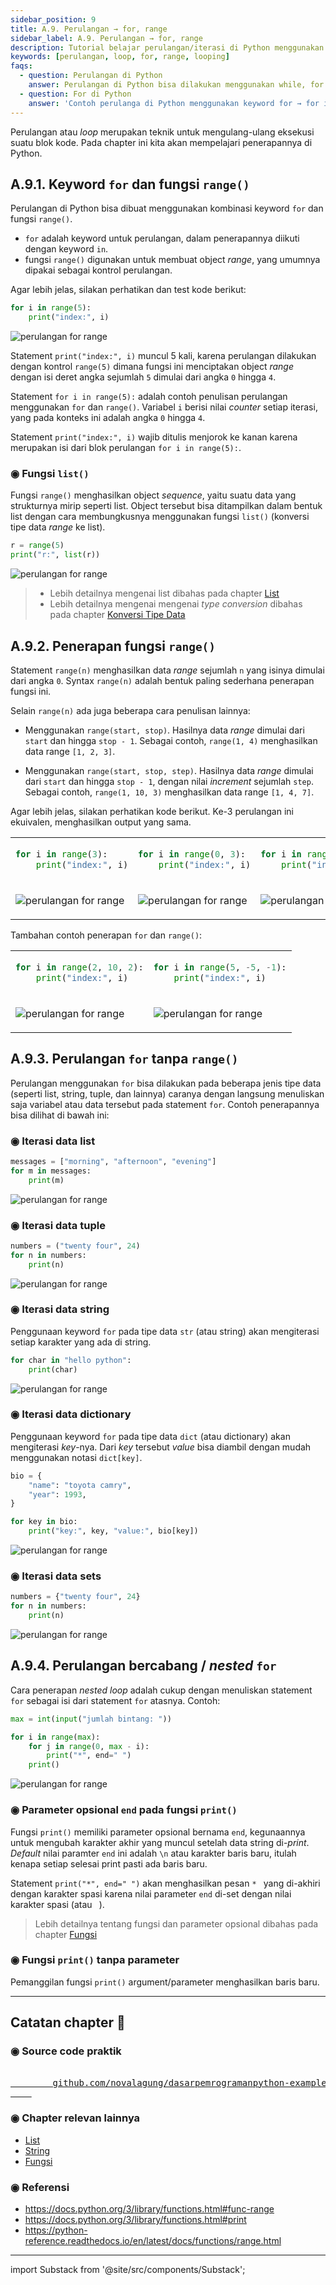 ```yaml
---
sidebar_position: 9
title: A.9. Perulangan → for, range
sidebar_label: A.9. Perulangan → for, range
description: Tutorial belajar perulangan/iterasi di Python menggunakan for dan range. 
keywords: [perulangan, loop, for, range, looping]
faqs:
  - question: Perulangan di Python
    answer: Perulangan di Python bisa dilakukan menggunakan while, for range, dan juga kombinasi for dengan tipe data sequence seperti list, tuple, dan lainnya.
  - question: For di Python
    answer: 'Contoh perulanga di Python menggunakan keyword for → for i in range(5): print("index:", i)'
---
```


Perulangan atau *loop* merupakan teknik untuk mengulang-ulang eksekusi suatu blok kode. Pada chapter ini kita akan mempelajari penerapannya di Python.

## A.9.1. Keyword `for` dan fungsi `range()`

Perulangan di Python bisa dibuat menggunakan kombinasi keyword `for` dan fungsi `range()`.

- `for` adalah keyword untuk perulangan, dalam penerapannya diikuti dengan keyword `in`.
- fungsi `range()` digunakan untuk membuat object *range*, yang umumnya dipakai sebagai kontrol perulangan.

Agar lebih jelas, silakan perhatikan dan test kode berikut:

```python
for i in range(5):
    print("index:", i)
```

![perulangan for range](img/for-range-1.png)

Statement `print("index:", i)` muncul 5 kali, karena perulangan dilakukan dengan kontrol `range(5)` dimana fungsi ini menciptakan object *range* dengan isi deret angka sejumlah `5` dimulai dari angka `0` hingga `4`.

Statement `for i in range(5):` adalah contoh penulisan perulangan menggunakan `for` dan `range()`. Variabel `i` berisi nilai *counter* setiap iterasi, yang pada konteks ini adalah angka `0` hingga `4`.

Statement `print("index:", i)` wajib ditulis menjorok ke kanan karena merupakan isi dari blok perulangan `for i in range(5):`.

### ◉ Fungsi `list()`

Fungsi `range()` menghasilkan object *sequence*, yaitu suatu data yang strukturnya mirip seperti list. Object tersebut bisa ditampilkan dalam bentuk list dengan cara membungkusnya menggunakan fungsi `list()` (konversi tipe data *range* ke list).

```python
r = range(5)
print("r:", list(r))
```

![perulangan for range](img/for-range-2.png)

> - Lebih detailnya mengenai list dibahas pada chapter [List](#)
> - Lebih detailnya mengenai mengenai *type conversion* dibahas pada chapter [Konversi Tipe Data](#)

## A.9.2. Penerapan fungsi `range()`

Statement `range(n)` menghasilkan data *range* sejumlah `n` yang isinya dimulai dari angka `0`. Syntax `range(n)` adalah bentuk paling sederhana penerapan fungsi ini.

Selain `range(n)` ada juga beberapa cara penulisan lainnya:

- Menggunakan `range(start, stop)`. Hasilnya data *range* dimulai dari `start` dan hingga `stop - 1`. Sebagai contoh, `range(1, 4)` menghasilkan data range `[1, 2, 3]`.

- Menggunakan `range(start, stop, step)`. Hasilnya data *range* dimulai dari `start` dan hingga `stop - 1`, dengan nilai *increment* sejumlah `step`. Sebagai contoh, `range(1, 10, 3)` menghasilkan data range `[1, 4, 7]`.

Agar lebih jelas, silakan perhatikan kode berikut. Ke-3 perulangan ini ekuivalen, menghasilkan output yang sama.

<table class="custom-table">
<tr>
<td>

```python
for i in range(3):
    print("index:", i)
```

</td>
<td>


```python
for i in range(0, 3):
    print("index:", i)
```

</td>
<td>

```python
for i in range(0, 3, 1):
    print("index:", i)
```

</td>
</tr>
<tr>
<td>

![perulangan for range](img/for-range-3.png)

</td>
<td>

![perulangan for range](img/for-range-3.png)

</td>
<td>

![perulangan for range](img/for-range-3.png)

</td>
</tr>
</table>

Tambahan contoh penerapan `for` dan `range()`:

<table class="custom-table top">
<tr>
<td>

```python
for i in range(2, 10, 2):
    print("index:", i)
```

</td>
<td>

```python
for i in range(5, -5, -1):
    print("index:", i)
```

</td>
</tr>
<tr>
<td>

![perulangan for range](img/for-range-4.png)

</td>
<td>

![perulangan for range](img/for-range-5.png)

</td>
</tr>
</table>

## A.9.3. Perulangan `for` tanpa `range()`

Perulangan menggunakan `for` bisa dilakukan pada beberapa jenis tipe data (seperti list, string, tuple, dan lainnya) caranya dengan langsung menuliskan saja variabel atau data tersebut pada statement `for`. Contoh penerapannya bisa dilihat di bawah ini:

### ◉ Iterasi data list

```python
messages = ["morning", "afternoon", "evening"]
for m in messages:
    print(m)
```

![perulangan for range](img/for-range-6.png)

### ◉ Iterasi data tuple

```python
numbers = ("twenty four", 24)
for n in numbers:
    print(n)
```

![perulangan for range](img/for-range-7.png)

### ◉ Iterasi data string

Penggunaan keyword `for` pada tipe data `str` (atau string) akan mengiterasi setiap karakter yang ada di string.

```python
for char in "hello python":
    print(char)
```

![perulangan for range](img/for-range-8.png)

### ◉ Iterasi data dictionary

Penggunaan keyword `for` pada tipe data `dict` (atau dictionary) akan mengiterasi *key*-nya. Dari *key* tersebut *value* bisa diambil dengan mudah menggunakan notasi `dict[key]`.

```python
bio = {
    "name": "toyota camry",
    "year": 1993,
}

for key in bio:
    print("key:", key, "value:", bio[key])
```

![perulangan for range](img/for-range-9.png)

### ◉ Iterasi data sets

```python
numbers = {"twenty four", 24}
for n in numbers:
    print(n)
```

![perulangan for range](img/for-range-10.png)

## A.9.4. Perulangan bercabang / *nested* `for`

Cara penerapan *nested loop* adalah cukup dengan menuliskan statement `for` sebagai isi dari statement `for` atasnya. Contoh:

```python
max = int(input("jumlah bintang: "))

for i in range(max):
    for j in range(0, max - i):
        print("*", end=" ")
    print()
```

![perulangan for range](img/for-range-11.png)

### ◉ Parameter opsional `end` pada fungsi `print()`

Fungsi `print()` memiliki parameter opsional bernama `end`, kegunaannya untuk mengubah karakter akhir yang muncul setelah data string di-*print*. *Default* nilai paramter `end` ini adalah `\n` atau karakter baris baru, itulah kenapa setiap selesai print pasti ada baris baru.

Statement `print("*", end=" ")` akan menghasilkan pesan `* ` yang di-akhiri dengan karakter spasi karena nilai parameter `end` di-set dengan nilai karakter spasi (atau ` `).

> Lebih detailnya tentang fungsi dan parameter opsional dibahas pada chapter [Fungsi](#)

### ◉ Fungsi `print()` tanpa parameter

Pemanggilan fungsi `print()` argument/parameter menghasilkan baris baru.

---

<div class="section-footnote">

## Catatan chapter 📑

### ◉ Source code praktik

<pre>
    <a href="https://github.com/novalagung/dasarpemrogramanpython-example/tree/master/for-range">
        github.com/novalagung/dasarpemrogramanpython-example/../for-range
    </a>
</pre>

### ◉ Chapter relevan lainnya

- [List](/basic/list)
- [String](#)
- [Fungsi](#)

### ◉ Referensi

- https://docs.python.org/3/library/functions.html#func-range
- https://docs.python.org/3/library/functions.html#print
- https://python-reference.readthedocs.io/en/latest/docs/functions/range.html

</div>

---

import Substack from '@site/src/components/Substack';

<Substack />
